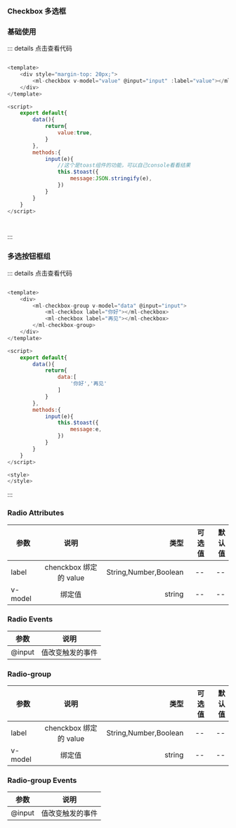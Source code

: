 ### Checkbox 多选框



### 基础使用

<ClientOnly>
  <checkbox-demo1></checkbox-demo1>
</ClientOnly>



::: details 点击查看代码
```js

<template>
	<div style="margin-top: 20px;">
		<ml-checkbox v-model="value" @input="input" :label="value"></ml-checkbox>
	</div>
</template>

<script>
	export default{
		data(){
			return{
				value:true,
			}
		},
		methods:{
			input(e){
				//这个是toast组件的功能，可以自己console看看结果
				this.$toast({
					message:JSON.stringify(e),
				})
			}
		}
	}
</script>




```
:::

### 多选按钮框组

<ClientOnly>
  <checkbox-demo2></checkbox-demo2>
</ClientOnly>



::: details 点击查看代码
```js

<template>
	<div>
		<ml-checkbox-group v-model="data" @input="input">
			<ml-checkbox label="你好"></ml-checkbox>
			<ml-checkbox label="再见"></ml-checkbox>
		</ml-checkbox-group>
	</div>
</template>

<script>
	export default{
		data(){
			return{
				data:[
					'你好','再见'
				]
			}
		},
		methods:{
			input(e){
				this.$toast({
					message:e,
				})
			}
		}
	}
</script>

<style>
</style>


```
:::

### Radio Attributes
| 参数          | 说明           | 类型  |可选值  |默认值  |
| -----------   |:-------------:| -----:|-----:|-----:|
| label      | chenckbox 绑定的 value | String,Number,Boolean |-- |-- |
| v-model      | 绑定值 | string |-- |-- |



### Radio Events
| 参数          | 说明           | 
| -----------   |:-------------:| 
| @input      |值改变触发的事件|


### Radio-group
 | 参数          | 说明           | 类型  |可选值  |默认值  |
| -----------   |:-------------:| -----:|-----:|-----:|
| label      | chenckbox 绑定的 value | String,Number,Boolean |-- |-- |
| v-model      | 绑定值 | string |-- |-- |

### Radio-group Events
| 参数          | 说明           | 
| -----------   |:-------------:| 
| @input      |值改变触发的事件|
